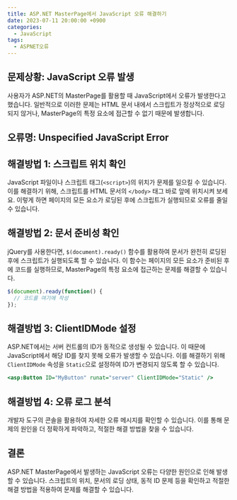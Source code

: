 ```yaml
---
title: ASP.NET MasterPage에서 JavaScript 오류 해결하기
date: 2023-07-11 20:00:00 +0900
categories:
  - JavaScript
tags:
  - ASPNET오류
---
```


## 문제상황: JavaScript 오류 발생

사용자가 ASP.NET의 MasterPage를 활용할 때 JavaScript에서 오류가 발생한다고 했습니다. 일반적으로 이러한 문제는 HTML 문서 내에서 스크립트가 정상적으로 로딩되지 않거나, MasterPage의 특정 요소에 접근할 수 없기 때문에 발생합니다.

## 오류명: Unspecified JavaScript Error

## 해결방법 1: 스크립트 위치 확인

JavaScript 파일이나 스크립트 태그(`<script>`)의 위치가 문제를 일으킬 수 있습니다. 이를 해결하기 위해, 스크립트를 HTML 문서의 `</body>` 태그 바로 앞에 위치시켜 보세요. 이렇게 하면 페이지의 모든 요소가 로딩된 후에 스크립트가 실행되므로 오류를 줄일 수 있습니다.

## 해결방법 2: 문서 준비성 확인

jQuery를 사용한다면, `$(document).ready()` 함수를 활용하여 문서가 완전히 로딩된 후에 스크립트가 실행되도록 할 수 있습니다. 이 함수는 페이지의 모든 요소가 준비된 후에 코드를 실행하므로, MasterPage의 특정 요소에 접근하는 문제를 해결할 수 있습니다.

```javascript
$(document).ready(function() {
  // 코드를 여기에 작성
});
```

## 해결방법 3: ClientIDMode 설정

ASP.NET에서는 서버 컨트롤의 ID가 동적으로 생성될 수 있습니다. 이 때문에 JavaScript에서 해당 ID를 찾지 못해 오류가 발생할 수 있습니다. 이를 해결하기 위해 `ClientIDMode` 속성을 `Static`으로 설정하여 ID가 변경되지 않도록 할 수 있습니다.

```asp
<asp:Button ID="MyButton" runat="server" ClientIDMode="Static" />
```

## 해결방법 4: 오류 로그 분석

개발자 도구의 콘솔을 활용하여 자세한 오류 메시지를 확인할 수 있습니다. 이를 통해 문제의 원인을 더 정확하게 파악하고, 적절한 해결 방법을 찾을 수 있습니다.

## 결론

ASP.NET MasterPage에서 발생하는 JavaScript 오류는 다양한 원인으로 인해 발생할 수 있습니다. 스크립트의 위치, 문서의 로딩 상태, 동적 ID 문제 등을 확인하고 적절한 해결 방법을 적용하여 문제를 해결할 수 있습니다.